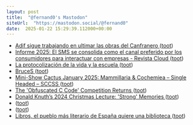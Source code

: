 ```yaml
---
layout: post
title:  "@fernand0's Mastodon"
siteUrl:  "https://mastodon.social/@fernand0"
date:  2025-01-22 15:29:39.112000+00:00
---
```

*  [Adif sigue trabajando en ultimar las obras del Canfranero  ](https://www.diariodelaltoaragon.es/noticias/comarcas/2025/01/12/adif-sigue-trabajando-en-ultimar-las-obras-del-canfranero-1791598-daa.html) ([toot](https://mastodon.social/@fernand0/113872717683633489))
*  [Informe 2025: El SMS se consolida como el canal preferido por los consumidores para interactuar con empresas - Revista Cloud ](https://revistacloud.com/informe-2025-sms-canal-preferido-consumidores) ([toot](https://mastodon.social/@fernand0/113871942834010675))
*  [La protocolización de la vida y la escuela  ](https://ctxt.es/es/20250101/Firmas/48311/Amador-Fernandez-Savater-protocolizacion-escuela-educacion-radar-sensible-fetichizar-juventud.htm) ([toot](https://mastodon.social/@fernand0/113871700171872238))
*  [BruceS ](https://www.tumblr.com/brucesterling/772183981440614400/you-already-monetized-i) ([toot](https://mastodon.social/@fernand0/113871609267441336))
*  [Mini-Show Cactus January 2025: Mammillaria & Cochemiea – Single Headed – SCCSS ](https://southcoastcss.org/mini-show-cactus-january-2025-mammillaria-cochemiea-single-headed) ([toot](https://mastodon.social/@fernand0/113871340453533055))
*  [The 'Obfuscated C Code' Competition Returns ](https://thenewstack.io/the-obfuscated-c-code-competition-returns) ([toot](https://mastodon.social/@fernand0/113870290072147748))
*  [Donald Knuth’s 2024 Christmas Lecture: 'Strong' Memories ](https://thenewstack.io/donald-knuths-2024-christmas-lecture-strong-memories) ([toot](https://mastodon.social/@fernand0/113869678506236546))
*  [ ](https://mathstodon.xyz/@arivero) ([toot](https://mastodon.social/@fernand0/113867947631949427))
*  [ ](https://glasgow.social/@steeznson) ([toot](https://mastodon.social/@fernand0/113867945877861116))
*  [Libros, el pueblo más literario de España quiere una biblioteca ](https://www.lavanguardia.com/cultura/20250113/10276462/libros-pueblo-mas-literario-espana-quiere-biblioteca.htm) ([toot](https://mastodon.social/@fernand0/113867839281311365))
